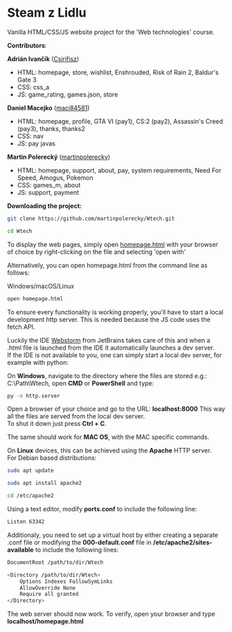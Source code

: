 # Steam z Lidlu

Vanilla HTML/CSS/JS website project for the 'Web technologies' course.

**Contributors**:

**Adrián Ivančík** ([Csirifisz](https://github.com/Csirifisz))

- HTML: homepage, store, wishlist, Enshrouded, Risk of Rain 2, Baldur's Gate 3
- CSS:  css_a
- JS:   game_rating, games.json, store

**Daniel Macejko** ([maci84581](https://github.com/maci84581))

- HTML: homepage, profile, GTA VI (pay1), CS:2 (pay2), Assassin's Creed (pay3), thanks, thanks2
- CSS:  nav
- JS:   pay javas

**Martin Polerecký** ([martinpolerecky](https://github.com/martinpolerecky))

- HTML: homepage, support, about, pay, system requirements, Need For Speed, Amogus, Pokemon
- CSS:  games_m, about
- JS:   support, payment

**Downloading the project:**

```bash
git clone https://github.com/martinpolerecky/Wtech.git

cd Wtech
```

To display the web pages, simply open [homepage.html](homepage.html) with your browser of choice by right-clicking on the file and selecting 'open with'

Alternatively, you can open homepage.html from the command line as follows:

Windows/macOS/Linux

```bash
open homepage.html
```

To ensure every functionality is working properly, you'll have to start a local development http server. This is needed because the JS code uses the fetch API. 

Luckily the IDE [Webstorm](https://www.jetbrains.com/webstorm/) from JetBrains takes care of this and when a .html file is launched from the IDE it automatically launches a dev server. <br />
If the IDE is not available to you, one can simply start a local dev server, for example with python:

On **Windows**, navigate to the directory where the files are stored e.g.: C:\Path\Wtech, open __CMD__ or __PowerShell__ and type:

```bash
py -m http.server
```

Open a browser of your choice and go to the URL: **localhost:8000**
This way all the files are served from the local dev server. <br />
To shut it down just press **Ctrl + C**. 

The same should work for **MAC OS**, with the MAC specific commands.

On **Linux** devices, this can be achieved using the __Apache__ HTTP server. <br />
For Debian based distributions:

```bash
sudo apt update

sudo apt install apache2

cd /etc/apache2
```

Using a text editor, modify  **ports.conf** to include the following line:

```bash
Listen 63342
```

Additionaly, you need to set up a virtual host by either creating a separate .conf file or modifying the **000-default.conf** file in __/etc/apache2/sites-available__
to include the following lines:

```bash
DocumentRoot /path/to/dir/Wtech

<Directory /path/to/dir/Wtech>
    Options Indexes FollowSymLinks
    AllowOverride None
    Require all granted
</Directory>
```

The web server should now work. To verify, open your browser and type **localhost/homepage.html**